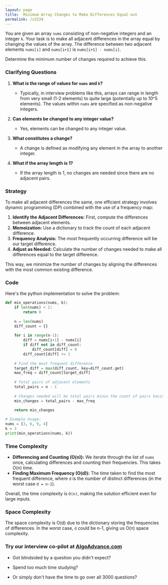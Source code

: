 ```yaml
---
layout: page
title:  Minimum Array Changes to Make Differences Equal-out
permalink: /s3224
---
```


You are given an array `nums` consisting of non-negative integers and an integer `k`. Your task is to make all adjacent differences in the array equal by changing the values of the array. The difference between two adjacent elements `nums[i]` and `nums[i+1]` is `nums[i+1] - nums[i]`.

Determine the minimum number of changes required to achieve this.

### Clarifying Questions

1. **What is the range of values for `nums` and `k`?**
   - Typically, in interview problems like this, arrays can range in length from very small (1-2 elements) to quite large (potentially up to 10^5 elements). The values within `nums` are specified as non-negative integers.

2. **Can elements be changed to any integer value?**
   - Yes, elements can be changed to any integer value.

3. **What constitutes a change?**
   - A change is defined as modifying any element in the array to another integer.

4. **What if the array length is 1?**
   - If the array length is 1, no changes are needed since there are no adjacent pairs.

### Strategy

To make all adjacent differences the same, one efficient strategy involves dynamic programming (DP) combined with the use of a frequency map:

1. **Identify the Adjacent Differences:** First, compute the differences between adjacent elements.
2. **Memoization:** Use a dictionary to track the count of each adjacent difference.
3. **Frequency Analysis:** The most frequently occurring difference will be our target difference.
4. **Adjust as Needed:** Calculate the number of changes needed to make all differences equal to the target difference.

This way, we minimize the number of changes by aligning the differences with the most common existing difference.

### Code

Here's the python implementation to solve the problem:

```python
def min_operations(nums, k):
    if len(nums) < 2:
        return 0
    
    n = len(nums)
    diff_count = {}
    
    for i in range(n-1):
        diff = nums[i+1] - nums[i]
        if diff not in diff_count:
            diff_count[diff] = 0
        diff_count[diff] += 1
    
    # Find the most frequent difference
    target_diff = max(diff_count, key=diff_count.get)
    max_freq = diff_count[target_diff]
    
    # Total pairs of adjacent elements
    total_pairs = n - 1
    
    # Changes needed will be total pairs minus the count of pairs having the target difference
    min_changes = total_pairs - max_freq
    
    return min_changes

# Example Usage:
nums = [3, 6, 9, 4]
k = 3
print(min_operations(nums, k))
```

### Time Complexity

- **Differencing and Counting (O(n)):** We iterate through the list of `nums` once, calculating differences and counting their frequencies. This takes O(n) time.
- **Finding Maximum Frequency (O(d)):** The time taken to find the most frequent difference, where `d` is the number of distinct differences (in the worst case `d = n-1`).

Overall, the time complexity is `O(n)`, making the solution efficient even for large inputs.

### Space Complexity

The space complexity is O(d) due to the dictionary storing the frequencies of differences. In the worst case, `d` could be n-1, giving us O(n) space complexity.


### Try our interview co-pilot at [AlgoAdvance.com](https://algoAdvance.com)

- Got blindsided by a question you didn't expect?

- Spend too much time studying?

- Or simply don't have the time to go over all 3000 questions?


